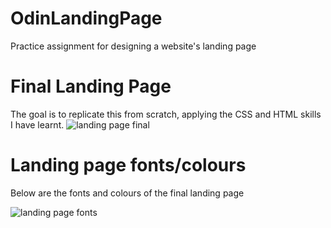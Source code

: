# OdinLandingPage
Practice assignment for designing a website's landing page

# Final Landing Page
The goal is to replicate this from scratch, applying the CSS and HTML skills I have learnt. 
![landing page final](https://github.com/Shuang394/OdinLandingPage/assets/131367380/8f4f1364-a607-4313-aec4-250582bfeb3b)

# Landing page fonts/colours
Below are the fonts and colours of the final landing page

![landing page fonts](https://github.com/Shuang394/OdinLandingPage/assets/131367380/92a423d0-c218-46bd-abd8-18d554f308e5)
